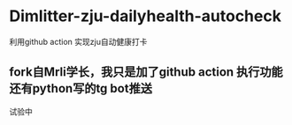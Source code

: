 # Dimlitter-zju-dailyhealth-autocheck
利用github action 实现zju自动健康打卡
## fork自Mrli学长，我只是加了github action 执行功能 还有python写的tg bot推送
试验中
